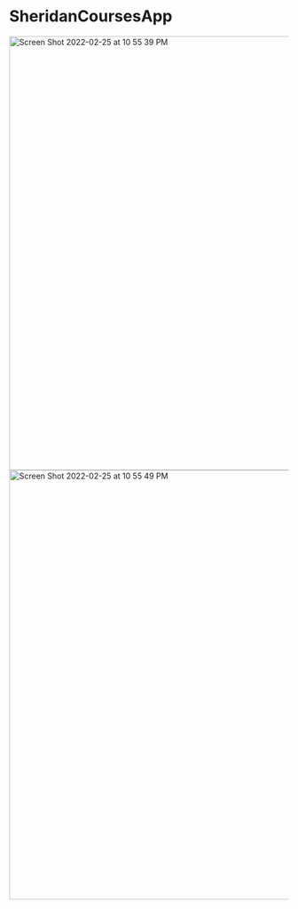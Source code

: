 # SheridanCoursesApp

<img width="782" alt="Screen Shot 2022-02-25 at 10 55 39 PM" src="https://user-images.githubusercontent.com/74334552/155828179-89db93e6-acaa-4430-b454-7e4b57063a03.png">
<img width="774" alt="Screen Shot 2022-02-25 at 10 55 49 PM" src="https://user-images.githubusercontent.com/74334552/155828228-bf1db04d-c6f1-4c06-b74d-6800892d0576.png">
